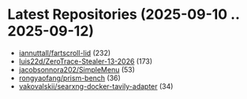 # Latest Repositories (2025-09-10 .. 2025-09-12)

- [iannuttall/fartscroll-lid](https://github.com/iannuttall/fartscroll-lid) (232)
- [luis22d/ZeroTrace-Stealer-13-2026](https://github.com/luis22d/ZeroTrace-Stealer-13-2026) (173)
- [jacobsonnora202/SimpleMenu](https://github.com/jacobsonnora202/SimpleMenu) (53)
- [rongyaofang/prism-bench](https://github.com/rongyaofang/prism-bench) (36)
- [vakovalskii/searxng-docker-tavily-adapter](https://github.com/vakovalskii/searxng-docker-tavily-adapter) (34)
